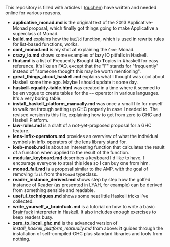 This repository is filled with articles I ([quchen][q]) have written and needed online for various reasons.

[q]: https://github.com/quchen/articles

- **applicative_monad.md** is the original text of the 2013 Applicative-Monad proposal, which finally got things going to make Applicative a superclass of Monad.
- **build.md** explains how the `build` function, which is used in rewrite rules for list-based functions, works.
- **cont_monad.md** is my shot at explaining the `Cont` Monad.
- **crazy_io.md** shows some examples of lazy IO pitfalls in Haskell.
- **fbut.md** is a list of **F**requently **B**rought **U**p **T**opics in #haskell for easy reference. It's like an FAQ, except that the "F" stands for "frequently" instead of "someone thought this may be worth mentioning".
- **great_things_about_haskell.md** explains what I thought was cool about Haskell some time ago. Maybe I should update it some day.
- **haskell-equality-table.html** was created in a time where it seemed to be en vogue to create tables for the `==` operator in various languages. It's a very boring table.
- **install_haskell_platform_manually.md** was once a small file for myself to walk me through setting up GHC properly in case I needed to. The revised version is this file, explaining how to get from zero to GHC and Haskell Platform.
- **law-rules.md** is a draft of a not-yet-proposed proposal for a GHC feature.
- **lens-infix-operators.md** provides an overview of what the individual symbols in infix operators of the [lens][lens] library stand for.
- **loeb-moeb.md** is about an interesting function that calculates the result of a function when applied to the result of the function.
- **modular_keyboard.md** describes a keyboard I'd like to have. I encourage everyone to steal this idea so I can buy one from him.
- **monad_fail.md** is a proposal similar to the AMP, with the goal of removing `fail` from the `Monad` typeclass.
- **reader_instance_derived.md** shows step by step how the golfed instance of Reader (as presented in LYAH, for example) can be derived from something sensible and readable.
- **useful_techniques.md** shows some neat little Haskell tricks I've collected.
- **write_yourself_a_brainfuck.md** is a tutorial on how to write a basic [Brainfuck][bf] interpreter in Haskell. It also includes enough exercises to keep readers busy.
- **zero_to_local_ghc.md** is the advanced version of *install_haskell_platform_manually.md* from above: it guides through the installation of self-compiled GHC plus standard libraries and tools from nothing.

[bf]: https://en.wikipedia.org/wiki/Brainfuck
[lens]: http://hackage.haskell.org/package/lens